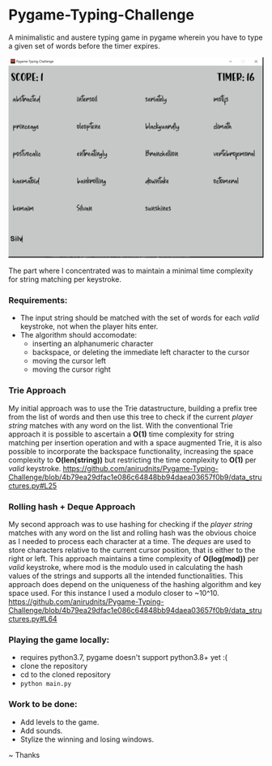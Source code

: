 # Pygame-Typing-Challenge

A minimalistic and austere typing game in pygame wherein you have to type a given set of words before the timer expires.

![Screenshot](https://github.com/anirudnits/Pygame-Typing-Challenge/blob/master/images/screenshot.PNG)

The part where I concentrated was to maintain a minimal time complexity for string matching per keystroke.

### Requirements:
- The input string should be matched with the set of words for each *valid* keystroke, not when the player hits enter.
- The algorithm should accomodate:
  - inserting an alphanumeric character
  - backspace, or deleting the immediate left character to the cursor
  - moving the cursor left
  - moving the cursor right
  
### Trie Approach

My initial approach was to use the Trie datastructure, building a prefix tree from the list of words and then use this tree to check if the current *player string* matches with any word on the list. With the conventional Trie approach it is possible to ascertain a **O(1)** time complexity for string matching per insertion operation and with a space augmented Trie, it is also possible to incorporate the backspace functionality, increasing the space complexity to **O(len(string))** but restricting the time complexity to **O(1)** per *valid* keystroke. https://github.com/anirudnits/Pygame-Typing-Challenge/blob/4b79ea29dfac1e086c64848bb94daea03657f0b9/data_structures.py#L25

### Rolling hash + Deque Approach

My second approach was to use hashing for checking if the *player string* matches with any word on the list and rolling hash was the obvious choice as I needed to process each character at a time. The *deques* are used to store characters relative to the current cursor position, that is either to the right or left. This approach maintains a time complexity of **O(log(mod))** per *valid* keystroke, where mod is the modulo used in calculating the hash values of the strings and supports all the intended functionalities. This approach does depend on the uniqueness of the hashing algorithm and key space used. For this instance I used a modulo closer to ~10^10.
https://github.com/anirudnits/Pygame-Typing-Challenge/blob/4b79ea29dfac1e086c64848bb94daea03657f0b9/data_structures.py#L64

### Playing the game locally:
- requires python3.7, pygame doesn't support python3.8+ yet :(
- clone the repository
- cd to the cloned repository
- `python main.py`

### Work to be done:
- Add levels to the game.
- Add sounds.
- Stylize the winning and losing windows.

~ Thanks
